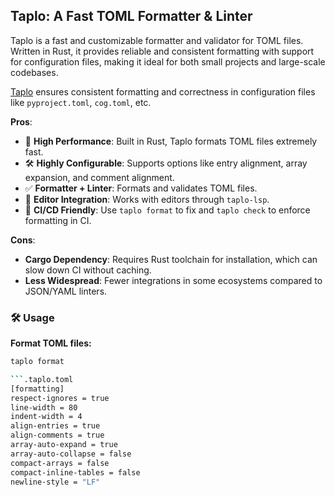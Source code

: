 ## Taplo: A Fast TOML Formatter & Linter

Taplo is a fast and customizable formatter and validator for TOML files. Written in Rust, it provides reliable and consistent formatting with support for configuration files, making it ideal for both small projects and large-scale codebases.

[Taplo](https://taplo.tamasfe.dev/) ensures consistent formatting and correctness in configuration files like `pyproject.toml`, `cog.toml`, etc.

**Pros**:

- 🚀 **High Performance**: Built in Rust, Taplo formats TOML files extremely fast.
- 🛠 **Highly Configurable**: Supports options like entry alignment, array expansion, and comment alignment.
- ✅ **Formatter + Linter**: Formats and validates TOML files.
- 🧩 **Editor Integration**: Works with editors through `taplo-lsp`.
- 🤖 **CI/CD Friendly**: Use `taplo format` to fix and `taplo check` to enforce formatting in CI.

**Cons**:
- **Cargo Dependency**: Requires Rust toolchain for installation, which can slow down CI without caching.
- **Less Widespread**: Fewer integrations in some ecosystems compared to JSON/YAML linters.

### 🛠 Usage

**Format TOML files:**

```bash
taplo format

```.taplo.toml
[formatting]
respect-ignores = true
line-width = 80
indent-width = 4
align-entries = true
align-comments = true
array-auto-expand = true
array-auto-collapse = false
compact-arrays = false
compact-inline-tables = false
newline-style = "LF"
